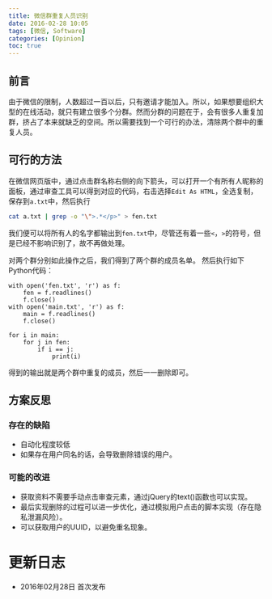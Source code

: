 ```yaml
---
title: 微信群重复人员识别
date: 2016-02-28 10:05
tags: [微信, Software]
categories: [Opinion]
toc: true
---
```


## 前言
由于微信的限制，人数超过一百以后，只有邀请才能加入。所以，如果想要组织大型的在线活动，就只有建立很多个分群。然而分群的问题在于，会有很多人重复加群，挤占了本来就缺乏的空间。所以需要找到一个可行的办法，清除两个群中的重复人员。

<!-- more -->

## 可行的方法

在微信网页版中，通过点击群名称右侧的向下箭头，可以打开一个有所有人昵称的面板，通过审查工具可以得到对应的代码，右击选择`Edit As HTML`，全选复制，保存到`a.txt`中，然后执行

```bash
cat a.txt | grep -o "\">.*</p>" > fen.txt
```

我们便可以将所有人的名字都输出到`fen.txt`中，尽管还有着一些`<`，`>`的符号，但是已经不影响识别了，故不再做处理。

对两个群分别如此操作之后，我们得到了两个群的成员名单。
然后执行如下Python代码：

```
with open('fen.txt', 'r') as f:
    fen = f.readlines()
    f.close()
with open('main.txt', 'r') as f:
    main = f.readlines()
    f.close()

for i in main:
    for j in fen:
        if i == j:
            print(i)
```

得到的输出就是两个群中重复的成员，然后一一删除即可。

## 方案反思

### 存在的缺陷

- 自动化程度较低
- 如果存在用户同名的话，会导致删除错误的用户。

### 可能的改进

- 获取资料不需要手动点击审查元素，通过jQuery的text()函数也可以实现。
- 最后实现删除的过程可以进一步优化，通过模拟用户点击的脚本实现（存在隐私泄漏风险）。
- 可以获取用户的UUID，以避免重名现象。

# 更新日志

- 2016年02月28日  首次发布

